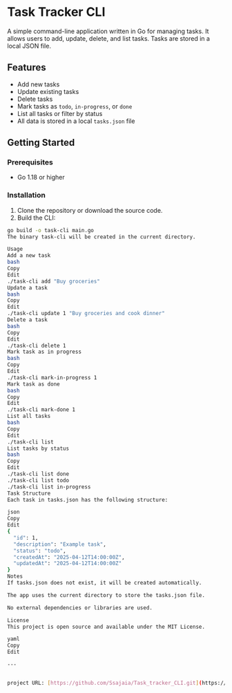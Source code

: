 

# Task Tracker CLI

A simple command-line application written in Go for managing tasks. It allows users to add, update, delete, and list tasks. Tasks are stored in a local JSON file.

## Features

- Add new tasks
- Update existing tasks
- Delete tasks
- Mark tasks as `todo`, `in-progress`, or `done`
- List all tasks or filter by status
- All data is stored in a local `tasks.json` file

## Getting Started

### Prerequisites

- Go 1.18 or higher

### Installation

1. Clone the repository or download the source code.
2. Build the CLI:

```bash
go build -o task-cli main.go
The binary task-cli will be created in the current directory.

Usage
Add a new task
bash
Copy
Edit
./task-cli add "Buy groceries"
Update a task
bash
Copy
Edit
./task-cli update 1 "Buy groceries and cook dinner"
Delete a task
bash
Copy
Edit
./task-cli delete 1
Mark task as in progress
bash
Copy
Edit
./task-cli mark-in-progress 1
Mark task as done
bash
Copy
Edit
./task-cli mark-done 1
List all tasks
bash
Copy
Edit
./task-cli list
List tasks by status
bash
Copy
Edit
./task-cli list done
./task-cli list todo
./task-cli list in-progress
Task Structure
Each task in tasks.json has the following structure:

json
Copy
Edit
{
  "id": 1,
  "description": "Example task",
  "status": "todo",
  "createdAt": "2025-04-12T14:00:00Z",
  "updatedAt": "2025-04-12T14:00:00Z"
}
Notes
If tasks.json does not exist, it will be created automatically.

The app uses the current directory to store the tasks.json file.

No external dependencies or libraries are used.

License
This project is open source and available under the MIT License.

yaml
Copy
Edit

--- 


project URL: [https://github.com/Ssajaia/Task_tracker_CLI.git](https://roadmap.sh/projects/task-tracker)
